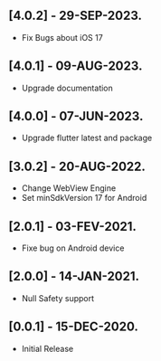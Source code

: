 ## [4.0.2] - 29-SEP-2023.

- Fix Bugs about iOS 17

## [4.0.1] - 09-AUG-2023.

- Upgrade documentation

## [4.0.0] - 07-JUN-2023.

- Upgrade flutter latest and package

## [3.0.2] - 20-AUG-2022.

- Change WebView Engine
- Set minSdkVersion 17 for Android

## [2.0.1] - 03-FEV-2021.

- Fixe bug on Android device

## [2.0.0] - 14-JAN-2021.

- Null Safety support

## [0.0.1] - 15-DEC-2020.

- Initial Release
